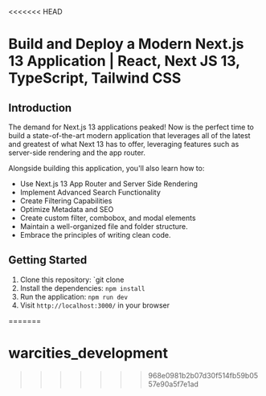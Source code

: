<<<<<<< HEAD
# Build and Deploy a Modern Next.js 13 Application | React, Next JS 13, TypeScript, Tailwind CSS

## Introduction
The demand for Next.js 13 applications peaked! Now is the perfect time to build a state-of-the-art modern application that leverages all of the latest and greatest of what Next 13 has to offer, leveraging features such as server-side rendering and the app router. 
 
Alongside building this application, you'll also learn how to:
- Use Next.js 13 App Router and Server Side Rendering
- Implement Advanced Search Functionality
- Create Filtering Capabilities
- Optimize Metadata and SEO
- Create custom filter, combobox, and modal elements
- Maintain a well-organized file and folder structure.
- Embrace the principles of writing clean code.

## Getting Started
1. Clone this repository: `git clone
2. Install the dependencies: `npm install`
3. Run the application: `npm run dev`
4. Visit `http://localhost:3000/` in your browser

=======
# warcities_development
>>>>>>> 968e0981b2b07d30f514fb59b0557e90a5f7e1ad
